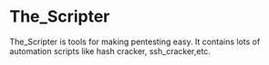 # The_Scripter
The_Scripter is tools for making pentesting easy. It contains lots of automation scripts like hash cracker, ssh_cracker,etc.
